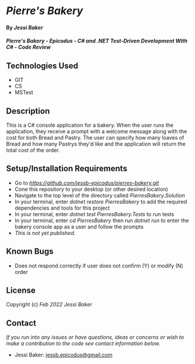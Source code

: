 # _Pierre's Bakery_

#### By _**Jessi Baker**_ 

#### _Pierre's Bakery - Epicodus - C# and .NET Test-Driven Development With C# - Code Review_

## Technologies Used

* GIT
* CS
* MSTest

## Description

This is a C# console application for a bakery.  When the user runs the application, they  receive a prompt with a welcome message along with the cost for both Bread and Pastry.  The user can specify how many loaves of Bread and how many Pastrys they'd like and the application will return the total cost of the order.

## Setup/Installation Requirements

* Go to _https://github.com/jessb-epicodus/pierres-bakery.git_
* Cone this repository to your desktop (or other desired location)
* Navigate to the top level of the directory called _PierresBakery.Solution_
* In your terminal, enter *dotnet restore PierresBakery* to add the required dependencies and tools for this project
* In your terminal, enter *dotnet test PierresBakery.Tests* to run tests 
* In your terminal, enter *cd PierresBakery* then run *dotnet run* to enter the bakery console app as a user and follow the prompts
* _This is not yet published._

## Known Bugs

* Does not respond correctly if user does not confirm (Y) or modify (N) order

## License

Copyright (c) _Feb 2022_ _Jessi Baker_

## Contact

_If you run into any issues or have questions, ideas or concerns or wish to make a contribution to the code see contact information below._
* Jessi Baker: jessb.epicodus@gmail.com